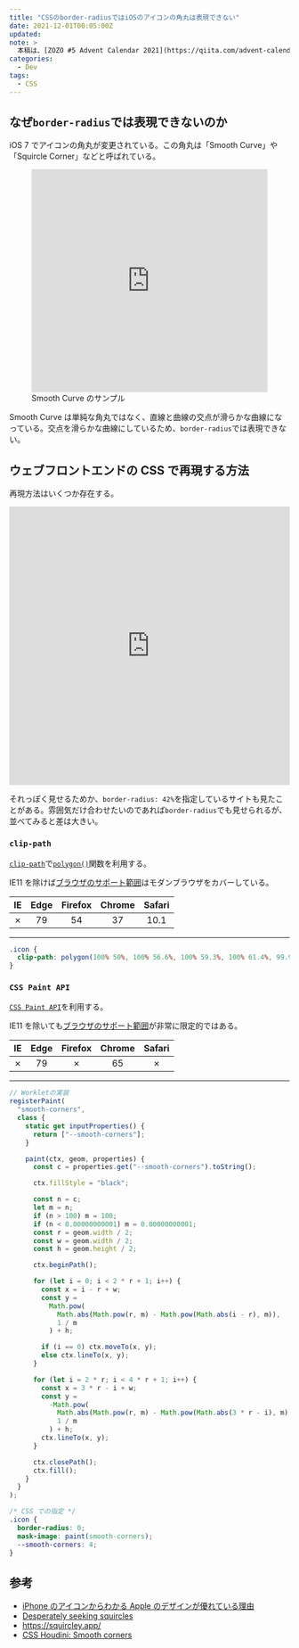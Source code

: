 ```yaml
---
title: "CSSのborder-radiusではiOSのアイコンの角丸は表現できない"
date: 2021-12-01T00:05:00Z
updated:
note: >
  本稿は、[ZOZO #5 Advent Calendar 2021](https://qiita.com/advent-calendar/2021/zozo) 1日目の記事です。
categories:
  - Dev
tags:
  - CSS
---
```


## なぜ`border-radius`では表現できないのか

iOS 7 でアイコンの角丸が変更されている。この角丸は「Smooth Curve」や「Squircle Corner」などと呼ばれている。

<figure>
<iframe height="400" style="width: 100%;" scrolling="no" title="Squircle Corner" src="https://codepen.io/hiro0218/embed/MWEYgQq?default-tab=&theme-id=light" frameborder="no" loading="lazy" allowtransparency="true" allowfullscreen="true">
  See the Pen <a href="https://codepen.io/hiro0218/pen/MWEYgQq">
  Squircle Corner</a> by hiro (<a href="https://codepen.io/hiro0218">@hiro0218</a>)
  on <a href="https://codepen.io">CodePen</a>.
</iframe>
<figcaption>Smooth Curve のサンプル</figcaption>
</figure>

Smooth Curve は単純な角丸ではなく、直線と曲線の交点が滑らかな曲線になっている。交点を滑らかな曲線にしているため、`border-radius`では表現できない。

## ウェブフロントエンドの CSS で再現する方法

再現方法はいくつか存在する。

<iframe height="500" style="width: 100%;" scrolling="no" title="iOSのアイコン風のアール" src="https://codepen.io/hiro0218/embed/jOBOGdM?default-tab=&theme-id=light" frameborder="no" loading="lazy" allowtransparency="true" allowfullscreen="true">
  See the Pen <a href="https://codepen.io/hiro0218/pen/jOBOGdM">
  iOSのアイコン風のアール</a> by hiro (<a href="https://codepen.io/hiro0218">@hiro0218</a>)
  on <a href="https://codepen.io">CodePen</a>.
</iframe>

それっぽく見せるためか、`border-radius: 42%`を指定しているサイトも見たことがある。雰囲気だけ合わせたいのであれば`border-radius`でも見せられるが、並べてみると差は大きい。

### `clip-path`

[`clip-path`](https://developer.mozilla.org/ja/docs/Web/CSS/clip-path)で[`polygon()`](<https://developer.mozilla.org/ja/docs/Web/CSS/basic-shape/polygon()>)関数を利用する。

IE11 を除けば[ブラウザのサポート範囲](<https://developer.mozilla.org/ja/docs/Web/CSS/basic-shape/polygon()#%E3%83%96%E3%83%A9%E3%82%A6%E3%82%B6%E3%83%BC%E3%81%AE%E4%BA%92%E6%8F%9B%E6%80%A7>)はモダンブラウザをカバーしている。

| IE  | Edge | Firefox | Chrome | Safari |
| :-: | :--: | :-----: | :----: | :----: |
|  ✗  |  79  |   54    |   37   |  10.1  |

---

<!-- prettier-ignore-start -->
```css
.icon {
  clip-path: polygon(100% 50%, 100% 56.6%, 100% 59.3%, 100% 61.4%, 99.9% 63.2%, 99.9% 64.8%, 99.9% 66.2%, 99.8% 67.5%, 99.8% 68.7%, 99.7% 69.8%, 99.6% 70.8%, 99.5% 71.8%, 99.5% 72.8%, 99.4% 73.7%, 99.3% 74.6%, 99.1% 75.4%, 99% 76.3%, 98.9% 77%, 98.8% 77.8%, 98.6% 78.5%, 98.5% 79.2%, 98.3% 79.9%, 98.1% 80.6%, 98% 81.3%, 97.8% 81.9%, 97.6% 82.5%, 97.4% 83.1%, 97.2% 83.7%, 97% 84.3%, 96.8% 84.8%, 96.5% 85.4%, 96.3% 85.9%, 96% 86.4%, 95.8% 86.9%, 95.5% 87.4%, 95.3% 87.9%, 95% 88.3%, 94.7% 88.8%, 94.4% 89.2%, 94.1% 89.7%, 93.8% 90.1%, 93.4% 90.5%, 93.1% 90.9%, 92.8% 91.3%, 92.4% 91.7%, 92% 92%, 91.7% 92.4%, 91.3% 92.8%, 90.9% 93.1%, 90.5% 93.4%, 90.1% 93.8%, 89.7% 94.1%, 89.2% 94.4%, 88.8% 94.7%, 88.3% 95%, 87.9% 95.3%, 87.4% 95.5%, 86.9% 95.8%, 86.4% 96%, 85.9% 96.3%, 85.4% 96.5%, 84.8% 96.8%, 84.3% 97%, 83.7% 97.2%, 83.1% 97.4%, 82.5% 97.6%, 81.9% 97.8%, 81.3% 98%, 80.6% 98.1%, 79.9% 98.3%, 79.2% 98.5%, 78.5% 98.6%, 77.8% 98.8%, 77% 98.9%, 76.3% 99%, 75.4% 99.1%, 74.6% 99.3%, 73.7% 99.4%, 72.8% 99.5%, 71.8% 99.5%, 70.8% 99.6%, 69.8% 99.7%, 68.7% 99.8%, 67.5% 99.8%, 66.2% 99.9%, 64.8% 99.9%, 63.2% 99.9%, 61.4% 100%, 59.3% 100%, 56.6% 100%, 50% 100%, 43.4% 100%, 40.7% 100%, 38.6% 100%, 36.8% 99.9%, 35.2% 99.9%, 33.8% 99.9%, 32.5% 99.8%, 31.3% 99.8%, 30.2% 99.7%, 29.2% 99.6%, 28.2% 99.5%, 27.2% 99.5%, 26.3% 99.4%, 25.4% 99.3%, 24.6% 99.1%, 23.7% 99%, 23% 98.9%, 22.2% 98.8%, 21.5% 98.6%, 20.8% 98.5%, 20.1% 98.3%, 19.4% 98.1%, 18.7% 98%, 18.1% 97.8%, 17.5% 97.6%, 16.9% 97.4%, 16.3% 97.2%, 15.7% 97%, 15.2% 96.8%, 14.6% 96.5%, 14.1% 96.3%, 13.6% 96%, 13.1% 95.8%, 12.6% 95.5%, 12.1% 95.3%, 11.7% 95%, 11.2% 94.7%, 10.8% 94.4%, 10.3% 94.1%, 9.9% 93.8%, 9.5% 93.4%, 9.1% 93.1%, 8.7% 92.8%, 8.3% 92.4%, 8% 92%, 7.6% 91.7%, 7.2% 91.3%, 6.9% 90.9%, 6.6% 90.5%, 6.2% 90.1%, 5.9% 89.7%, 5.6% 89.2%, 5.3% 88.8%, 5% 88.3%, 4.7% 87.9%, 4.5% 87.4%, 4.2% 86.9%, 4% 86.4%, 3.7% 85.9%, 3.5% 85.4%, 3.2% 84.8%, 3% 84.3%, 2.8% 83.7%, 2.6% 83.1%, 2.4% 82.5%, 2.2% 81.9%, 2% 81.3%, 1.9% 80.6%, 1.7% 79.9%, 1.5% 79.2%, 1.4% 78.5%, 1.2% 77.8%, 1.1% 77%, 1% 76.3%, 0.9% 75.4%, 0.7% 74.6%, 0.6% 73.7%, 0.5% 72.8%, 0.5% 71.8%, 0.4% 70.8%, 0.3% 69.8%, 0.2% 68.7%, 0.2% 67.5%, 0.1% 66.2%, 0.1% 64.8%, 0.1% 63.2%, 0% 61.4%, 0% 59.3%, 0% 56.6%, 0% 50%, 0% 43.4%, 0% 40.7%, 0% 38.6%, 0.1% 36.8%, 0.1% 35.2%, 0.1% 33.8%, 0.2% 32.5%, 0.2% 31.3%, 0.3% 30.2%, 0.4% 29.2%, 0.5% 28.2%, 0.5% 27.2%, 0.6% 26.3%, 0.7% 25.4%, 0.9% 24.6%, 1% 23.7%, 1.1% 23%, 1.2% 22.2%, 1.4% 21.5%, 1.5% 20.8%, 1.7% 20.1%, 1.9% 19.4%, 2% 18.7%, 2.2% 18.1%, 2.4% 17.5%, 2.6% 16.9%, 2.8% 16.3%, 3% 15.7%, 3.2% 15.2%, 3.5% 14.6%, 3.7% 14.1%, 4% 13.6%, 4.2% 13.1%, 4.5% 12.6%, 4.7% 12.1%, 5% 11.7%, 5.3% 11.2%, 5.6% 10.8%, 5.9% 10.3%, 6.2% 9.9%, 6.6% 9.5%, 6.9% 9.1%, 7.2% 8.7%, 7.6% 8.3%, 8% 8%, 8.3% 7.6%, 8.7% 7.2%, 9.1% 6.9%, 9.5% 6.6%, 9.9% 6.2%, 10.3% 5.9%, 10.8% 5.6%, 11.2% 5.3%, 11.7% 5%, 12.1% 4.7%, 12.6% 4.5%, 13.1% 4.2%, 13.6% 4%, 14.1% 3.7%, 14.6% 3.5%, 15.2% 3.2%, 15.7% 3%, 16.3% 2.8%, 16.9% 2.6%, 17.5% 2.4%, 18.1% 2.2%, 18.7% 2%, 19.4% 1.9%, 20.1% 1.7%, 20.8% 1.5%, 21.5% 1.4%, 22.2% 1.2%, 23% 1.1%, 23.7% 1%, 24.6% 0.9%, 25.4% 0.7%, 26.3% 0.6%, 27.2% 0.5%, 28.2% 0.5%, 29.2% 0.4%, 30.2% 0.3%, 31.3% 0.2%, 32.5% 0.2%, 33.8% 0.1%, 35.2% 0.1%, 36.8% 0.1%, 38.6% 0%, 40.7% 0%, 43.4% 0%, 50% 0%, 56.6% 0%, 59.3% 0%, 61.4% 0%, 63.2% 0.1%, 64.8% 0.1%, 66.2% 0.1%, 67.5% 0.2%, 68.7% 0.2%, 69.8% 0.3%, 70.8% 0.4%, 71.8% 0.5%, 72.8% 0.5%, 73.7% 0.6%, 74.6% 0.7%, 75.4% 0.9%, 76.3% 1%, 77% 1.1%, 77.8% 1.2%, 78.5% 1.4%, 79.2% 1.5%, 79.9% 1.7%, 80.6% 1.9%, 81.3% 2%, 81.9% 2.2%, 82.5% 2.4%, 83.1% 2.6%, 83.7% 2.8%, 84.3% 3%, 84.8% 3.2%, 85.4% 3.5%, 85.9% 3.7%, 86.4% 4%, 86.9% 4.2%, 87.4% 4.5%, 87.9% 4.7%, 88.3% 5%, 88.8% 5.3%, 89.2% 5.6%, 89.7% 5.9%, 90.1% 6.2%, 90.5% 6.6%, 90.9% 6.9%, 91.3% 7.2%, 91.7% 7.6%, 92% 8%, 92.4% 8.3%, 92.8% 8.7%, 93.1% 9.1%, 93.4% 9.5%, 93.8% 9.9%, 94.1% 10.3%, 94.4% 10.8%, 94.7% 11.2%, 95% 11.7%, 95.3% 12.1%, 95.5% 12.6%, 95.8% 13.1%, 96% 13.6%, 96.3% 14.1%, 96.5% 14.6%, 96.8% 15.2%, 97% 15.7%, 97.2% 16.3%, 97.4% 16.9%, 97.6% 17.5%, 97.8% 18.1%, 98% 18.7%, 98.1% 19.4%, 98.3% 20.1%, 98.5% 20.8%, 98.6% 21.5%, 98.8% 22.2%, 98.9% 23%, 99% 23.7%, 99.1% 24.6%, 99.3% 25.4%, 99.4% 26.3%, 99.5% 27.2%, 99.5% 28.2%, 99.6% 29.2%, 99.7% 30.2%, 99.8% 31.3%, 99.8% 32.5%, 99.9% 33.8%, 99.9% 35.2%, 99.9% 36.8%, 100% 38.6%, 100% 40.7%, 100% 43.4%);
}
```
<!-- prettier-ignore-end -->

### `CSS Paint API`

[`CSS Paint API`](https://developer.mozilla.org/ja/docs/Web/API/CSS_Painting_API)を利用する。

IE11 を除いても[ブラウザのサポート範囲](https://caniuse.com/css-paint-api)が非常に限定的ではある。

| IE  | Edge | Firefox | Chrome | Safari |
| :-: | :--: | :-----: | :----: | :----: |
|  ✗  |  79  |    ✗    |   65   |   ✗    |

---

```js
// Workletの実装
registerPaint(
  "smooth-corners",
  class {
    static get inputProperties() {
      return ["--smooth-corners"];
    }

    paint(ctx, geom, properties) {
      const c = properties.get("--smooth-corners").toString();

      ctx.fillStyle = "black";

      const n = c;
      let m = n;
      if (n > 100) m = 100;
      if (n < 0.00000000001) m = 0.00000000001;
      const r = geom.width / 2;
      const w = geom.width / 2;
      const h = geom.height / 2;

      ctx.beginPath();

      for (let i = 0; i < 2 * r + 1; i++) {
        const x = i - r + w;
        const y =
          Math.pow(
            Math.abs(Math.pow(r, m) - Math.pow(Math.abs(i - r), m)),
            1 / m
          ) + h;

        if (i == 0) ctx.moveTo(x, y);
        else ctx.lineTo(x, y);
      }

      for (let i = 2 * r; i < 4 * r + 1; i++) {
        const x = 3 * r - i + w;
        const y =
          -Math.pow(
            Math.abs(Math.pow(r, m) - Math.pow(Math.abs(3 * r - i), m)),
            1 / m
          ) + h;
        ctx.lineTo(x, y);
      }

      ctx.closePath();
      ctx.fill();
    }
  }
);
```

```css
/* CSS での指定 */
.icon {
  border-radius: 0;
  mask-image: paint(smooth-corners);
  --smooth-corners: 4;
}
```

## 参考

- [iPhone のアイコンからわかる Apple のデザインが優れている理由](https://gigazine.net/news/20170127-apple-icon-shape/)
- [Desperately seeking squircles](https://www.figma.com/blog/desperately-seeking-squircles/)
- https://squircley.app/
- [CSS Houdini: Smooth corners](https://css-houdini.rocks/smooth-corners/)
